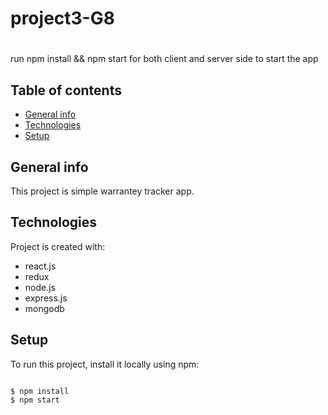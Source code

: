 # project3-G8
# 

run npm install && npm start for both client and server side to start the app
## Table of contents
* [General info](#general-info)
* [Technologies](#technologies)
* [Setup](#setup)

## General info
This project is simple warrantey tracker app.
	
## Technologies
Project is created with:
* react.js
* redux
* node.js
* express.js
* mongodb

	
## Setup
To run this project, install it locally using npm:

```

$ npm install
$ npm start
```
